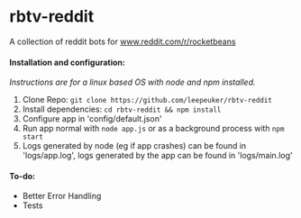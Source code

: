 # rbtv-reddit
A collection of reddit bots for www.reddit.com/r/rocketbeans

#### Installation and configuration:
*Instructions are for a linux based OS with node and npm installed.*

1. Clone Repo: `git clone https://github.com/leepeuker/rbtv-reddit`
2. Install dependencies:  `cd rbtv-reddit && npm install`
3. Configure app in 'config/default.json'
4. Run app normal with `node app.js` or as a background process with `npm start`
5. Logs generated by node (eg if app crashes) can be found in 'logs/app.log', logs generated by the app can be found in 'logs/main.log'

#### To-do:
- Better Error Handling
- Tests
